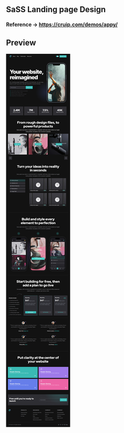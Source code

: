## SaSS Landing page Design

#### Reference -> https://cruip.com/demos/appy/

## Preview

![Preview](./public/preview.png)
